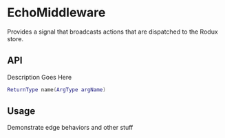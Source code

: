# EchoMiddleware

Provides a signal that broadcasts actions that are dispatched to the Rodux store.

## API

Description Goes Here

```lua
ReturnType name(ArgType argName)
```

## Usage

Demonstrate edge behaviors and other stuff

```lua

```
